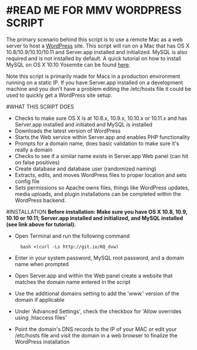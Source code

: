 #READ ME FOR MMV WORDPRESS SCRIPT
===========

The primary scenario behind this script is to use a remote Mac as a web server to host a [WordPress](http://www.wordpress.org) site.  This script will run on a Mac that has OS X 10.8/10.9/10.10/10.11 and Server.app installed and initialized.  MySQL is also required and is not installed by default.  A quick tutorial on how to install MySQL on OS X 10.10 Yosemite can be found [here](http://www.macminivault.com/mysql-yosemite/). 

Note this script is primarily made for Macs in a production environment running on a static IP.  If you have Server.app installed on a development machine and you don't have a problem editing the /etc/hosts file it could be used to quickly get a WordPress site setup.

#WHAT THIS SCRIPT DOES
+ Checks to make sure OS X is at 10.8.x, 10.9.x, 10.10.x or 10.11.x and has Server.app installed and initiated and MySQL is installed
+ Downloads the latest version of WordPress
+ Starts the Web service within Server.app and enables PHP functionality
+ Prompts for a domain name, does basic validation to make sure it's really a domain
+ Checks to see if a similar name exists in Server.app Web panel (can hit on false positives)
+ Create database and database user (randomized naming)
+ Extracts, edits, and moves WordPress files to proper location and sets config file
+ Sets permissions so Apache owns files, things like WordPress updates, media uploads, and plugin installations can be completed within the WordPress backend.

#INSTALLATION
**Before installation: Make sure you have OS X 10.8, 10.9, 10.10 or 10.11; Server.app installed and initialized, and MySQL installed (see link above for tutorial).**

+ Open Terminal and run the following command

        bash <(curl -Ls http://git.io/KQ_dvw)

+ Enter in your system password, MySQL root password, and a domain name when prompted
+ Open Server.app and within the Web panel create a website that matches the domain name entered in the script
+ Use the additional domains setting to add the 'www.' version of the domain if applicable
+ Under 'Advanced Settings', check the checkbox for 'Allow overrides using .htaccess files'
+ Point the domain's DNS records to the IP of your MAC or edit your /etc/hosts file and visit the domain in a web browser to finalize the WordPress installation
